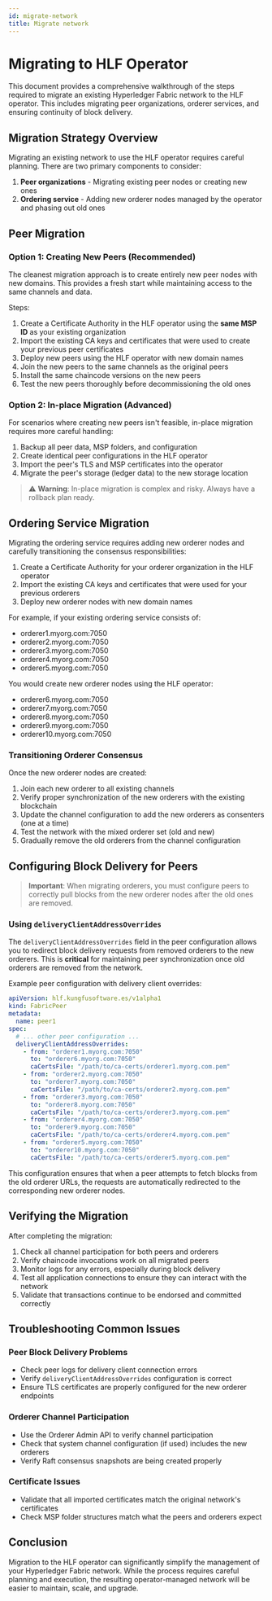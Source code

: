```yaml
---
id: migrate-network
title: Migrate network
---
```


# Migrating to HLF Operator

This document provides a comprehensive walkthrough of the steps required to migrate an existing Hyperledger Fabric network to the HLF operator. This includes migrating peer organizations, orderer services, and ensuring continuity of block delivery.

## Migration Strategy Overview

Migrating an existing network to use the HLF operator requires careful planning. There are two primary components to consider:

1. **Peer organizations** - Migrating existing peer nodes or creating new ones
2. **Ordering service** - Adding new orderer nodes managed by the operator and phasing out old ones

## Peer Migration

### Option 1: Creating New Peers (Recommended)

The cleanest migration approach is to create entirely new peer nodes with new domains. This provides a fresh start while maintaining access to the same channels and data.

Steps:
1. Create a Certificate Authority in the HLF operator using the **same MSP ID** as your existing organization
2. Import the existing CA keys and certificates that were used to create your previous peer certificates
3. Deploy new peers using the HLF operator with new domain names
4. Join the new peers to the same channels as the original peers
5. Install the same chaincode versions on the new peers
6. Test the new peers thoroughly before decommissioning the old ones

### Option 2: In-place Migration (Advanced)

For scenarios where creating new peers isn't feasible, in-place migration requires more careful handling:

1. Backup all peer data, MSP folders, and configuration
2. Create identical peer configurations in the HLF operator
3. Import the peer's TLS and MSP certificates into the operator
4. Migrate the peer's storage (ledger data) to the new storage location

> ⚠️ **Warning**: In-place migration is complex and risky. Always have a rollback plan ready.

## Ordering Service Migration

Migrating the ordering service requires adding new orderer nodes and carefully transitioning the consensus responsibilities:

1. Create a Certificate Authority for your orderer organization in the HLF operator
2. Import the existing CA keys and certificates that were used for your previous orderers
3. Deploy new orderer nodes with new domain names

For example, if your existing ordering service consists of:
- orderer1.myorg.com:7050
- orderer2.myorg.com:7050
- orderer3.myorg.com:7050
- orderer4.myorg.com:7050
- orderer5.myorg.com:7050

You would create new orderer nodes using the HLF operator:
- orderer6.myorg.com:7050
- orderer7.myorg.com:7050
- orderer8.myorg.com:7050
- orderer9.myorg.com:7050
- orderer10.myorg.com:7050

### Transitioning Orderer Consensus

Once the new orderer nodes are created:

1. Join each new orderer to all existing channels
2. Verify proper synchronization of the new orderers with the existing blockchain
3. Update the channel configuration to add the new orderers as consenters (one at a time)
4. Test the network with the mixed orderer set (old and new)
5. Gradually remove the old orderers from the channel configuration

## Configuring Block Delivery for Peers

> **Important**: When migrating orderers, you must configure peers to correctly pull blocks from the new orderer nodes after the old ones are removed.

### Using `deliveryClientAddressOverrides`

The `deliveryClientAddressOverrides` field in the peer configuration allows you to redirect block delivery requests from removed orderers to the new orderers. This is **critical** for maintaining peer synchronization once old orderers are removed from the network.

Example peer configuration with delivery client overrides:

```yaml
apiVersion: hlf.kungfusoftware.es/v1alpha1
kind: FabricPeer
metadata:
  name: peer1
spec:
  # ... other peer configuration ...
  deliveryClientAddressOverrides:
    - from: "orderer1.myorg.com:7050"
      to: "orderer6.myorg.com:7050"
	  caCertsFile: "/path/to/ca-certs/orderer1.myorg.com.pem"
    - from: "orderer2.myorg.com:7050"
      to: "orderer7.myorg.com:7050"
	  caCertsFile: "/path/to/ca-certs/orderer2.myorg.com.pem"
    - from: "orderer3.myorg.com:7050"
      to: "orderer8.myorg.com:7050"
	  caCertsFile: "/path/to/ca-certs/orderer3.myorg.com.pem"
    - from: "orderer4.myorg.com:7050"
      to: "orderer9.myorg.com:7050"
	  caCertsFile: "/path/to/ca-certs/orderer4.myorg.com.pem"
    - from: "orderer5.myorg.com:7050"
      to: "orderer10.myorg.com:7050"
	  caCertsFile: "/path/to/ca-certs/orderer5.myorg.com.pem"
```

This configuration ensures that when a peer attempts to fetch blocks from the old orderer URLs, the requests are automatically redirected to the corresponding new orderer nodes.

## Verifying the Migration

After completing the migration:

1. Check all channel participation for both peers and orderers
2. Verify chaincode invocations work on all migrated peers
3. Monitor logs for any errors, especially during block delivery
4. Test all application connections to ensure they can interact with the network
5. Validate that transactions continue to be endorsed and committed correctly

## Troubleshooting Common Issues

### Peer Block Delivery Problems
- Check peer logs for delivery client connection errors
- Verify `deliveryClientAddressOverrides` configuration is correct
- Ensure TLS certificates are properly configured for the new orderer endpoints

### Orderer Channel Participation
- Use the Orderer Admin API to verify channel participation
- Check that system channel configuration (if used) includes the new orderers
- Verify Raft consensus snapshots are being created properly

### Certificate Issues
- Validate that all imported certificates match the original network's certificates
- Check MSP folder structures match what the peers and orderers expect

## Conclusion

Migration to the HLF operator can significantly simplify the management of your Hyperledger Fabric network. While the process requires careful planning and execution, the resulting operator-managed network will be easier to maintain, scale, and upgrade.
